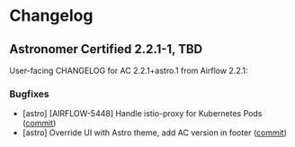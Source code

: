 # Changelog

Astronomer Certified 2.2.1-1, TBD
----------------------------------------

User-facing CHANGELOG for AC 2.2.1+astro.1 from Airflow 2.2.1:

### Bugfixes

- [astro] [AIRFLOW-5448] Handle istio-proxy for Kubernetes Pods ([commit](https://github.com/astronomer/airflow/commit/9195e0179eccb6d4cea04fd67a580b852d499086))
- [astro] Override UI with Astro theme, add AC version in footer ([commit](https://github.com/astronomer/airflow/commit/73015fb6f829e71e6a15d154636fdd3c6adc56ce))
